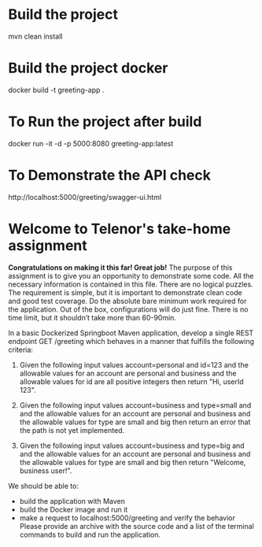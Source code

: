 # Build the project
mvn clean install
# Build the project docker
docker build -t greeting-app .

# To Run the project after build
docker run -it -d -p 5000:8080 greeting-app:latest

# To Demonstrate the API check
http://localhost:5000/greeting/swagger-ui.html

# Welcome to Telenor's take-home assignment
**Congratulations on making it this far! Great job!**
The purpose of this assignment is to give you an opportunity to demonstrate some code.
All the necessary information is contained in this file. 
There are no logical puzzles. The requirement is simple, but it is important to demonstrate clean code and good test coverage.
Do the absolute bare minimum work required for the application. Out of the box, configurations will do just fine.
There is no time limit, but it shouldn’t take more than 60-90min. 

In a basic Dockerized Springboot Maven application, develop a single REST endpoint GET /greeting which behaves in a manner that fulfills the following criteria:

1. Given the following input values account=personal and id=123 
and the allowable values for an account are personal and business
and the allowable values for id are all positive integers
then return "Hi, userId 123".

2. Given the following input values account=business and type=small and 
and the allowable values for an account are personal and business
and the allowable values for type are small and big
then return an error that the path is not yet implemented.

3. Given the following input values account=business and type=big and 
and the allowable values for an account are personal and business
and the allowable values for type are small and big
then return "Welcome, business user!".

We should be able to:
- build the application with Maven
- build the Docker image and run it
- make a request to localhost:5000/greeting and verify the behavior
Please provide an archive with the source code and a list of the terminal commands to build and run the application.